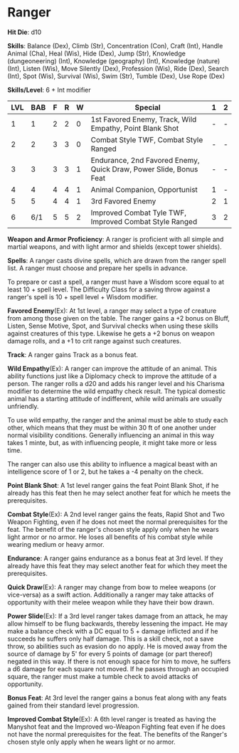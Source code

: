 # Ranger

**Hit Die**: d10

**Skills**: Balance (Dex), Climb (Str), Concentration (Con), Craft (Int), Handle Animal (Cha), Heal (Wis), Hide (Dex), Jump (Str), Knowledge (dungeoneering) (Int), Knowledge (geography) (Int), Knowledge (nature) (Int), Listen (Wis), Move Silently (Dex), Profession (Wis), Ride (Dex), Search (Int), Spot (Wis), Survival (Wis), Swim (Str), Tumble (Dex), Use Rope (Dex)

**Skills/Level**: 6 + Int modifier

LVL | BAB | F | R | W | Special | 1 | 2 
--- | --- | - | - | - | ------- | - | -
1   | 1   | 2 | 2 | 0 | 1st Favored Enemy, Track, Wild Empathy, Point Blank Shot | - | -  
2   | 2   | 3 | 3 | 0 | Combat Style TWF, Combat Style Ranged | - | -  
3   | 3   | 3 | 3 | 1 | Endurance, 2nd Favored Enemy, Quick Draw, Power Slide, Bonus Feat | - | -
4   | 4   | 4 | 4 | 1 | Animal Companion, Opportunist | 1 | -
5   | 5   | 4 | 4 | 1 | 3rd Favored Enemy | 2 | 1
6   | 6/1 | 5 | 5 | 2 | Improved Combat Tyle TWF, Improved Combat Style Ranged | 3 | 2

**Weapon and Armor Proficiency**: A ranger is proficient with all simple and martial weapons, and with light armor and shields (except tower shields).

**Spells**: A ranger casts divine spells, which are drawn from the ranger spell list. A ranger must choose and prepare her spells in advance. 

To prepare or cast a spell, a ranger must have a Wisdom score equal to at least 10 + spell level. The Difficulty Class for a saving throw against a ranger's spell is 10 + spell level + Wisdom modifier. 

**Favored Enemy**(Ex): At 1st level, a ranger may select a type of creature from among those given on the table. The ranger gains a +2 bonus on Bluff, Listen, Sense Motive, Spot, and Survival checks when using these skills against creatures of this type. Likewise he gets a +2 bonus on weapon damage rolls, and a +1 to crit range against such creatures.

**Track**: A ranger gains Track as a bonus feat.

**Wild Empathy**(Ex): A ranger can improve the attitude of an animal. This ability functions just like a Diplomacy check to improve the attitude of a person. The ranger rolls a d20 and adds his ranger level and his Charisma modifier to determine the wild empathy check result. The typical domestic animal has a starting attitude of indifferent, while wild animals are usually unfriendly.

To use wild empathy, the ranger and the animal must be able to study each other, which means that they must be within 30 ft of one another under normal visibility conditions. Generally influencing an animal in this way takes 1 minte, but, as with influencing people, it might take more or less time.

The ranger can also use this ability to influence a magical beast with an intelligence score of 1 or 2, but he takes a -4 penalty on the check.

**Point Blank Shot**: A 1st level ranger gains the feat Point Blank Shot, if he already has this feat then he may select another feat for which he meets the prerequisites.

**Combat Style**(Ex): A 2nd level ranger gains the feats, Rapid Shot and Two Weapon Fighting, even if he does not meet the normal prerequisites for the feat. The benefit of the ranger's chosen style apply only when he wears light armor or no armor. He loses all benefits of his combat style while wearing medium or heavy armor.

**Endurance**: A ranger gains endurance as a bonus feat at 3rd level. If they already have this feat they may select another feat for which they meet the prerequisites. 

**Quick Draw**(Ex): A ranger may change from bow to melee weapons (or vice-versa) as a swift action. Additionally a ranger may take attacks of opportunity with their melee weapon while they have their bow drawn.

**Power Slide**(Ex): If a 3rd level ranger takes damage from an attack, he may allow himself to be flung backwards, thereby lessening the impact. He may make a balance check with a DC equal to 5 + damage inflicted and if he succeeds he suffers only half damage. This is a skill check, not a save throw, so abilities such as evasion do no apply. He is moved away from the source of damage by 5' for every 5 points of damage (or part thereof) negated in this way. If there is not enough space for him to move, he suffers a d6 damage for each square not moved. If he passes through an occupied square, the ranger must make a tumble check to avoid attacks of opportunity.

**Bonus Feat**: At 3rd level the ranger gains a bonus feat along with any feats gained from their standard level progression.

**Improved Combat Style**(Ex): A 6th level ranger is treated as having the Manyshot feat and the Improved wo-Weapon Fighting feat even if he does not have the normal prerequisites for the feat. The benefits of the Ranger's chosen style only apply when he wears light or no armor.